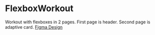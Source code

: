 # FlexboxWorkout
Workout with flexboxes in 2 pages. First page is header. Second page is adaptive card.
<a href="https://www.figma.com/file/IYzgmijCEgAMAyFCZGMhyc/CSS-Flexbox---макеты?node-id=1-2&t=EeeZHVTCtJrCpEp0-0">Figma Design</a>
